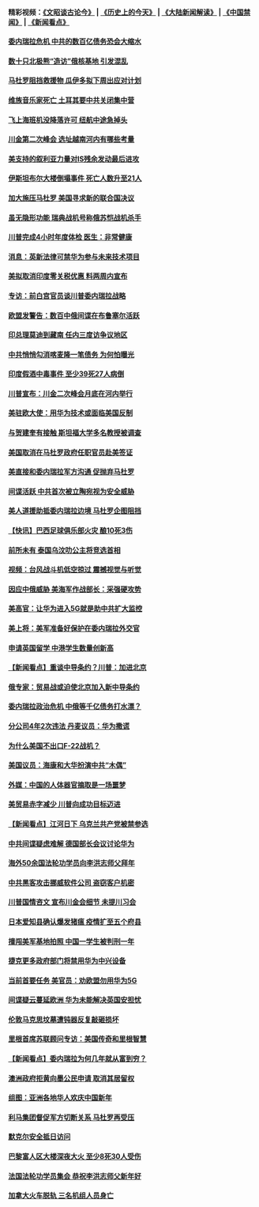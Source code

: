 #### 精彩视频：[《文昭谈古论今》](http://45.76.195.252/wenzhao) | [《历史上的今天》](http://45.76.195.252/today-in-history) | [《大陆新闻解读》](http://45.76.195.252/ntdtv-comedy) | [《中国禁闻》](http://45.76.195.252/ntdtv-news) | [《新闻看点》](http://45.76.195.252/news-insight) 

 #### [委内瑞拉危机 中共的数百亿债务恐会大缩水](../pages/nsc418/n11036297.md?t=02110631) 

#### [数十只北极熊“造访”俄核基地 引发混乱](../pages/nsc418/n11036150.md?t=02110631) 

#### [马杜罗阻挡救援物 瓜伊多拟下周出应对计划](../pages/nsc418/n11035966.md?t=02110631) 

#### [维族音乐家死亡 土耳其要中共关闭集中营](../pages/nsc418/n11035904.md?t=02110631) 

#### [飞上海班机没降落许可 纽航中途急掉头](../pages/nsc418/n11035882.md?t=02110631) 

#### [川金第二次峰会 选址越南河内有哪些考量](../pages/nsc418/n11034808.md?t=02110631) 

#### [美支持的叙利亚力量对IS残余发动最后进攻](../pages/nsc418/n11035640.md?t=02110631) 

#### [伊斯坦布尔大楼倒塌事件 死亡人数升至21人](../pages/nsc418/n11035758.md?t=02110631) 

#### [加大施压马杜罗 美国寻求新的联合国决议](../pages/nsc418/n11035619.md?t=02110631) 

#### [虽无隐形功能 瑞典战机号称俄苏恺战机杀手](../pages/nsc418/n11035282.md?t=02110631) 

#### [川普完成4小时年度体检 医生：非常健康](../pages/nsc418/n11034715.md?t=02110631) 

#### [消息：英新法律可禁华为参与未来技术项目](../pages/nsc418/n11034647.md?t=02110631) 

#### [美拟取消印度零关税优惠 料两周内宣布](../pages/nsc418/n11034785.md?t=02110631) 

#### [专访：前白宫官员谈川普委内瑞拉战略](../pages/nsc418/n11032742.md?t=02110631) 

#### [欧盟发警告：数百中俄间谍在布鲁塞尔活跃](../pages/nsc418/n11034561.md?t=02110631) 

#### [印总理莫迪到藏南 任内三度访争议地区](../pages/nsc418/n11034513.md?t=02110631) 

#### [中共悄悄勾消喀麦隆一笔债务 为何怕曝光](../pages/nsc418/n11029114.md?t=02110631) 

#### [印度假酒中毒事件 至少39死27人病倒](../pages/nsc418/n11034259.md?t=02110631) 

#### [川普宣布：川金二次峰会月底在河内举行](../pages/nsc418/n11034200.md?t=02110631) 

#### [美驻欧大使：用华为技术或面临美国反制](../pages/nsc418/n11033036.md?t=02110631) 

#### [与贺建奎有接触 斯坦福大学多名教授被调查](../pages/nsc418/n11033215.md?t=02110631) 

#### [美国取消在马杜罗政府任职官员赴美签证](../pages/nsc418/n11033030.md?t=02110631) 

#### [美直接和委内瑞拉军方沟通 促抛弃马杜罗](../pages/nsc418/n11032973.md?t=02110631) 

#### [间谍活跃 中共首次被立陶宛视为安全威胁](../pages/nsc418/n11032894.md?t=02110631) 

#### [美人道援助抵委内瑞拉边境 马杜罗企图阻挡](../pages/nsc418/n11032425.md?t=02110631) 

#### [【快讯】巴西足球俱乐部火灾 酿10死3伤](../pages/nsc418/n11032432.md?t=02110631) 

#### [前所未有 泰国乌汶叻公主将竞选首相](../pages/nsc418/n11032312.md?t=02110631) 

#### [视频：台风战斗机低空掠过 震撼视觉与听觉](../pages/nsc418/n11032320.md?t=02110631) 

#### [因应中俄威胁 美海军作战部长：采强硬攻势](../pages/nsc418/n11032214.md?t=02110631) 

#### [美高官：让华为进入5G就是助中共扩大监控](../pages/nsc418/n11031398.md?t=02110631) 

#### [美上将：美军准备好保护在委内瑞拉外交官](../pages/nsc418/n11031207.md?t=02110631) 

#### [申请英国留学 中港学生数量创新高](../pages/nsc418/n11031065.md?t=02110631) 

#### [【新闻看点】重谈中导条约？川普：加进北京](../pages/nsc418/n11031006.md?t=02110631) 

#### [俄专家：贸易战或迫使北京加入新中导条约](../pages/nsc418/n11031121.md?t=02110631) 

#### [委内瑞拉政治危机 中俄等千亿债务打水漂？](../pages/nsc418/n11030947.md?t=02110631) 

#### [分公司4年2次违法 丹麦议员：华为撒谎](../pages/nsc418/n11030843.md?t=02110631) 

#### [为什么美国不出口F-22战机？](../pages/nsc418/n11030207.md?t=02110631) 

#### [美国议员：海康和大华扮演中共“木偶”](../pages/nsc418/n11029708.md?t=02110631) 

#### [外媒：中国的人体器官摘取是一场噩梦](../pages/nsc418/n11028665.md?t=02110631) 

#### [美贸易赤字减少 川普向成功目标迈进](../pages/nsc418/n11028907.md?t=02110631) 

#### [【新闻看点】江河日下 乌克兰共产党被禁参选](../pages/nsc418/n11028799.md?t=02110631) 

#### [中共间谍疑虑难解 德国部长会议讨论华为](../pages/nsc418/n11028800.md?t=02110631) 

#### [海外50余国法轮功学员向李洪志师父拜年](../pages/nsc418/n11010610.md?t=02110631) 

#### [中共黑客攻击挪威软件公司 盗窃客户机密](../pages/nsc418/n11028364.md?t=02110631) 

#### [川普国情咨文 宣布川金会细节 未提川习会](../pages/nsc418/n11027745.md?t=02110631) 

#### [日本爱知县确认爆发猪瘟 疫情扩至五个府县](../pages/nsc418/n11027747.md?t=02110631) 

#### [擅闯美军基地拍照 中国一学生被判刑一年](../pages/nsc418/n11026750.md?t=02110631) 

#### [捷克更多政府部门将禁用华为中兴设备](../pages/nsc418/n11026591.md?t=02110631) 

#### [当前首要任务 美官员：劝欧盟勿用华为5G](../pages/nsc418/n11026496.md?t=02110631) 

#### [间谍疑云蔓延欧洲 华为未能解决英国安担忧](../pages/nsc418/n11026440.md?t=02110631) 

#### [伦敦马克思坟墓遭钝器反复敲砸损坏](../pages/nsc418/n11026332.md?t=02110631) 

#### [里根首席苏联顾问专访：美国传奇和里根智慧](../pages/nsc418/n10994668.md?t=02110631) 

#### [【新闻看点】委内瑞拉为何几年就从富到穷？](../pages/nsc418/n11026084.md?t=02110631) 

#### [澳洲政府拒黄向墨公民申请 取消其居留权](../pages/nsc418/n11026280.md?t=02110631) 

#### [组图：亚洲各地华人欢庆中国新年](../pages/nsc418/n11026068.md?t=02110631) 

#### [利马集团督促军方切断关系 马杜罗再受压](../pages/nsc418/n11026011.md?t=02110631) 

#### [默克尔安全抵日访问](../pages/nsc418/n11025775.md?t=02110631) 

#### [巴黎富人区大楼深夜大火 至少8死30人受伤](../pages/nsc418/n11025606.md?t=02110631) 

#### [法国法轮功学员集会 恭祝李洪志师父新年好](../pages/nsc418/n11024635.md?t=02110631) 

#### [加拿大火车脱轨 三名机组人员身亡](../pages/nsc418/n11025490.md?t=02110631) 

